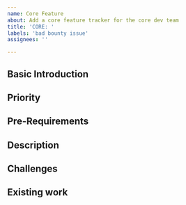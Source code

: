 ```yaml
---
name: Core Feature
about: Add a core feature tracker for the core dev team
title: 'CORE: '
labels: 'bad bounty issue'
assignees: ''

---
```


## Basic Introduction

## Priority

## Pre-Requirements

## Description

## Challenges

## Existing work
